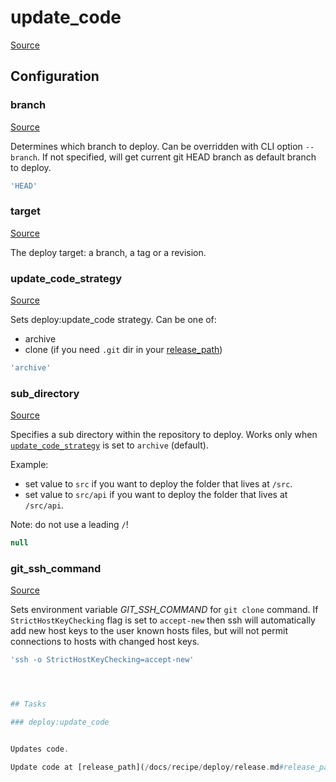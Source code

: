 <!-- DO NOT EDIT THIS FILE! -->
<!-- Instead edit recipe/deploy/update_code.php -->
<!-- Then run bin/docgen -->

# update_code

[Source](/recipe/deploy/update_code.php)


## Configuration
### branch
[Source](https://github.com/deployphp/deployer/blob/master/recipe/deploy/update_code.php#L11)

Determines which branch to deploy. Can be overridden with CLI option `--branch`.
If not specified, will get current git HEAD branch as default branch to deploy.

```php title="Default value"
'HEAD'
```


### target
[Source](https://github.com/deployphp/deployer/blob/master/recipe/deploy/update_code.php#L18)

The deploy target: a branch, a tag or a revision.



### update_code_strategy
[Source](https://github.com/deployphp/deployer/blob/master/recipe/deploy/update_code.php#L47)

Sets deploy:update_code strategy.
Can be one of:
- archive
- clone (if you need `.git` dir in your [release_path](/docs/recipe/deploy/release.md#release_path))

```php title="Default value"
'archive'
```


### sub_directory
[Source](https://github.com/deployphp/deployer/blob/master/recipe/deploy/update_code.php#L31)

Specifies a sub directory within the repository to deploy.
Works only when [`update_code_strategy`](#update_code_strategy) is set to `archive` (default).

Example: 
 - set value to `src` if you want to deploy the folder that lives at `/src`.
 - set value to `src/api` if you want to deploy the folder that lives at `/src/api`.

Note: do not use a leading `/`!

```php title="Default value"
null
```
  
### git_ssh_command
[Source](https://github.com/deployphp/deployer/blob/master/recipe/deploy/update_code.php#L53)

Sets environment variable _GIT_SSH_COMMAND_ for `git clone` command.
If `StrictHostKeyChecking` flag is set to `accept-new` then ssh will
automatically add new host keys to the user known hosts files, but
will not permit connections to hosts with changed host keys.

```php title="Default value"
'ssh -o StrictHostKeyChecking=accept-new'




## Tasks

### deploy:update_code


Updates code.

Update code at [release_path](/docs/recipe/deploy/release.md#release_path) on host.


